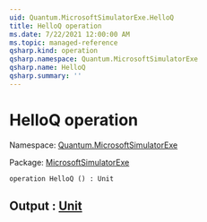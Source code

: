 ```yaml
---
uid: Quantum.MicrosoftSimulatorExe.HelloQ
title: HelloQ operation
ms.date: 7/22/2021 12:00:00 AM
ms.topic: managed-reference
qsharp.kind: operation
qsharp.namespace: Quantum.MicrosoftSimulatorExe
qsharp.name: HelloQ
qsharp.summary: ''
---
```


# HelloQ operation

Namespace: [Quantum.MicrosoftSimulatorExe](xref:Quantum.MicrosoftSimulatorExe)

Package: [MicrosoftSimulatorExe](https://nuget.org/packages/MicrosoftSimulatorExe)




```qsharp
operation HelloQ () : Unit
```


## Output : [Unit](xref:microsoft.quantum.qsharp.valueliterals#unit-literal)

